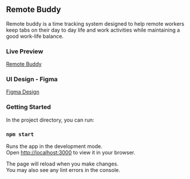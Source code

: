 ## Remote Buddy

Remote buddy is a time tracking system designed to help remote workers keep tabs on their day to day life and work activities while maintaining a good work-life balance.

### Live Preview
[Remote Buddy]("https://remotebuddy.netlify.app/")

### UI Design - Figma
[Figma Design]("https://www.figma.com/file/o2VgXJandg2pOsoWc9xtox/Hackfest-2.0?node-id=171%3A874")


### Getting Started
In the project directory, you can run:

### `npm start`

Runs the app in the development mode.\
Open [http://localhost:3000](http://localhost:3000) to view it in your browser.

The page will reload when you make changes.\
You may also see any lint errors in the console.
